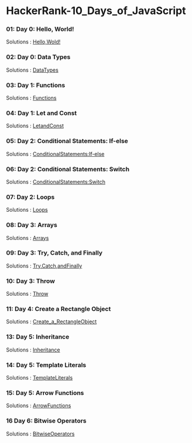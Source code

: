 # HackerRank-10_Days_of_JavaScript

### 01: Day 0: Hello, World!
Solutions : [Hello,Wold!](./Day0:Hello,World!.js)
### 02: Day 0: Data Types
Solutions : [DataTypes](./Day0:DataTypes.js)
### 03: Day 1: Functions
Solutions : [Functions](./Day1:Functions.js)
### 04: Day 1: Let and Const
Solutions : [LetandConst](./Day1:LetandConst.js)
### 05: Day 2: Conditional Statements: If-else
Solutions : [ConditionalStatements:If-else](./Day2:ConditionalStatements:If-Else.js)
### 06: Day 2: Conditional Statements: Switch
Solutions : [ConditionalStatements:Switch](./Day2:ConditionalStatements:Switch.js)
### 07: Day 2: Loops
Solutions : [Loops](./Day2:Loops.js)
### 08: Day 3: Arrays
Solutions : [Arrays](./Day3:Arrays.js)
### 09: Day 3: Try, Catch, and Finally
Solutions : [Try,Catch,andFinally](./Day3:Try,Catch,andFinally.js)
### 10: Day 3: Throw
Solutions : [Throw](./Day3:Throw.js)
### 11: Day 4: Create a Rectangle Object
Solutions : [Create_a_RectangleObject](./Day4:Create_a_RectangleObject.js)
### 13: Day 5: Inheritance
Solutions : [Inheritance](./Day5:Inheritance.js)
### 14: Day 5: Template Literals
Solutions : [TemplateLiterals](./Day5:TemplateLiterals.js)
### 15: Day 5: Arrow Functions
Solutions : [ArrowFunctions](./Day5:ArrowFunctions.js)
### 16 Day 6: Bitwise Operators
Solutions : [BitwiseOperators](./Day6:BitwiseOperators.js)
